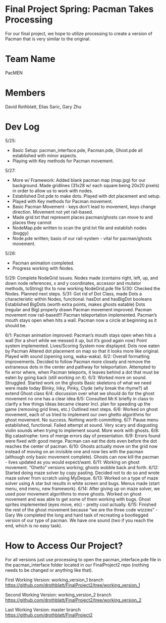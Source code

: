 # Final Project Spring: Pacman Takes Processing
For our final project, we hope to utilize processing to create a version of Pacman that is very similar to the original. 

Team Name
=======
PacMEN


Members
=======
David Rothblatt, Elias Saric, Gary Zhu


Dev Log
=======

5/25:
  - Basic Setup: pacman_interface.pde, Pacman.pde, Ghost.pde all established with minor aspects. 
  - Playing with Key methods for Pacman movement. 

5/27: 
  - More w/ Framework: Added blank pacman map (map.jpg) for our background. Made gridlines (31x28 w/ each square being 20x20       pixels) in order to allow us to work with nodes. 
  - Established Dot.pde to make dots. Played with dot placement and setup. 
  - Played with Key methods for Pacman movement. 
  - Basic Pacman Movement - keys don’t lead to movement, keys change direction. Movement not yet rail-based. 
  - Made grid.txt that represent places pacman/ghosts can move to and places they cannot
  - NodeMap.pde written to scan the grid.txt file and establish nodes (buggy)
  - Node.pde written; basis of our rail-system - vital for pacman/ghosts movement. 

5/28:
  - Pacman animation completed. 
  - Progress working with Nodes.

5/29:
Complete NodeGrid issues. 
Nodes made (contains right, left, up, and down node references, x and y coordinates, accessor and mutator methods, toString) thx to now working NodeGrid.pde file 
5/30:
Checked the Nodes. 
Planned next steps. 
5/31:
Got rid of Dot Class, made Dots a characteristic within Nodes, functional. 
hasDot and hasBigDot booleans
Established BigDots (worth extra points, makes ghosts eatable)
Dots (regular and Big) properly drawn 
Pacman movement improved. 
Pacman movement now rail-based!!! 
Pacman teleportation implemented. 
Pacman’s mouth stays open when hits a wall. 
Pacman now a circle at beginning as it should be. 

6/1:
Pacman animation improved:
Pacman’s mouth stays open when hits a wall (for a short while we messed it up, but it’s good again now)
Point system implemented. 
Lives/Scoring System now displayed. 
Dots now eaten by Pacman
Altered dot placement on map so that it looks more like original. 
Played with sound (opening song, waka-waka).
6/2:
Overall formatting improvements. 
Decided to follow Pacman more closely and remove the extraneous dots in the center and pathway for teleportation. 
Attempted to fix error where, when Pacman teleports, it leaves behind a dot that must be eaten by going back (still working on it).
6/3:
Worked more on sound. Struggled. 
Started work on the ghosts 
Basic skeletons of what we need were made today
Blinky, Inky, Pinky, Clyde (why break the rhyme?) all extend Ghost class
6/4:
discussion over what we should do for the ghost movement
no one has a clear idea
6/5:
Consulted Mr.K briefly in class to clarify a few things
Ideas became clearer 
Incl. plan for speeding up the game (removing grid lines, etc.)
Outlined next steps. 
6/6:
Worked on ghost movement, each of us tried to implement our own ghetto algorithms for ghost movement. No success. Nothing worth committing. 
6/7:
Pause menu established, functional.
Failed attempt at sound.
Very scary and disgusting violin sounds when trying to implement sound.
More work with ghosts.
6/8:
Big catastrophe: tons of merge errors day of presentation.
6/9:
Errors found were fixed with good merge.
Pacman can eat the dots even before the dot reaches the center of pacman.
6/10:
Ghosts actually move on the grid now instead of moving on an invisible one and now lies with the pacman (although only basic movement complete).
Ghosts can now kill the pacman - lives updated as you would expect/want. 
6/11:
Working on ghost movement. 
“Ghetto” versions working; ghosts wobble back and forth. 
6/12:
Started doing maze solver by copy pasting.
Decided not to do so and wrote maze solver from scratch using MyDeque.
6/13:
Worked on a type of maze solver using A star but results in white screen and bugs.
Menus made (start menu, end menu, new framework).
6/14:
After giving up on maze solver, we used poor movement algorithms to move ghosts.
Worked on ghost movement and was able to get some of them working with bugs.
Ghost sprites implemented (eyes move, etc) - pretty cool actually. 
6/15:
Finished the rest of the ghost movement because “we are the three code wizzies” - Gary
We completed the long and hard task of recreating a bootlegged version of our type of pacman.
We have one sound (two if you reach the end, which is no easy task).

How to Access Our Project?
=========
For all versions just use processing to open the pacman_interface.pde file in the pacman_interface folder located in our FinalProject2 repo (nothing needs to be changed or anything like that). 

First Working Version:
working_version_1 branch 
https://github.com/drothblatt/FinalProject2/tree/working_version_1

Second Working Version:
working_version_2 branch
https://github.com/drothblatt/FinalProject2/tree/working_version_2

Last Working Version:
master branch
https://github.com/drothblatt/FinalProject2

